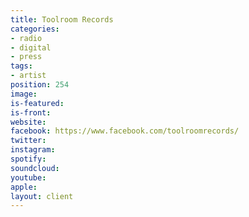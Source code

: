 ```yaml
---
title: Toolroom Records
categories:
- radio
- digital
- press
tags:
- artist
position: 254
image: 
is-featured: 
is-front: 
website: 
facebook: https://www.facebook.com/toolroomrecords/
twitter: 
instagram: 
spotify: 
soundcloud: 
youtube: 
apple: 
layout: client
---
```


